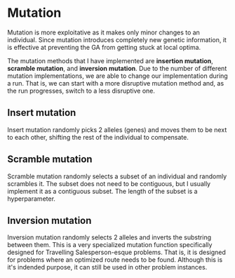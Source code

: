 # Mutation

Mutation is more exploitative as it makes only minor changes to an individual.
Since mutation introduces completely new genetic information, it is effective at preventing the GA from getting stuck at local optima.

The mutation methods that I have implemented are **insertion mutation**, **scramble mutation**, and **inversion mutation**. 
Due to the number of different mutation implementations, we are able to change our implementation during a run. 
That is, we can start with a more disruptive mutation method and, as the run progresses, switch to a less disruptive one.

## Insert mutation 

Insert mutation randomly picks 2 alleles (genes) and moves them to be next to each other, shifting the rest of the individual to compensate.

## Scramble mutation 

Scramble mutation randomly selects a subset of an individual and randomly scrambles it. The subset does not need to be contiguous, but I usually implement it as a 
contiguous subset. The length of the subset is a hyperparameter.

## Inversion mutation 

Inversion mutation randomly selects 2 alleles and inverts the substring between them. 
This is a very specialized mutation function specifically designed for Travelling Salesperson-esque problems.
That is, it is designed for problems where an optimized route needs to be found. 
Although this is it's indended purpose, it can still be used in other problem instances.
